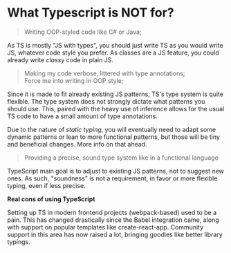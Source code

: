 # What Typescript is NOT for?

> Writing OOP-styled code like C# or Java;

As TS is mostly "JS with types", you should just write TS as you would write JS, whatever code style you prefer. As classes are a JS feature, you could already write _classy_ code in plain JS.

> Making my code verbose, littered with type annotations;\
> Force me into writing in OOP style;

Since it is made to fit already existing JS patterns, TS's type system is quite flexible. The type system does not strongly dictate what patterns you should use. This, paired with the heavy use of inference allows for the usual TS code to have a small amount of type annotations.

Due to the nature of _static typing_, you will eventually need to adapt some dynamic patterns or lean to more functional patterns, but those will be tiny and beneficial changes. More info on that ahead.

> Providing a precise, sound type system like in a functional language

TypeScript main goal is to adjust to existing JS patterns, not to suggest new ones. As such, "soundness" is not a requirement, in favor or more flexible typing, even if less precise.

**Real cons of using TypeScript**

Setting up TS in modern frontend projects (webpack-based) used to be a pain. This has changed drastically since the Babel integration came, along with support on popular templates like create-react-app. Community support in this area has now raised a lot, bringing goodies like better library typings.
